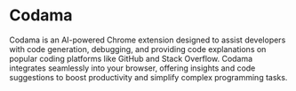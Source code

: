 # Codama

Codama is an AI-powered Chrome extension designed to assist developers with code generation, debugging, and providing code explanations on popular coding platforms like GitHub and Stack Overflow. Codama integrates seamlessly into your browser, offering insights and code suggestions to boost productivity and simplify complex programming tasks.

